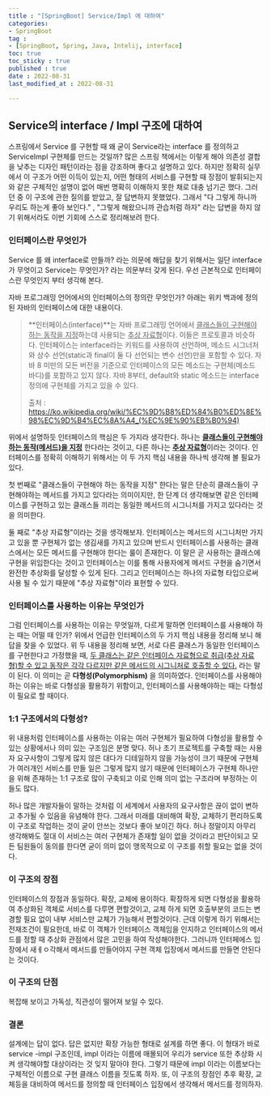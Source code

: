 ```yaml
---
title : "[SpringBoot] Service/Impl 에 대하여"
categories:
- SpringBoot
tag :
- [SpringBoot, Spring, Java, Intelij, interface]
toc: true
toc_sticky : true
published : true
date : 2022-08-31
last_modified_at : 2022-08-31

---
```






## Service의 interface / Impl 구조에 대하여

스프링에서 Service 를 구현할 때 왜 굳이 Service라는 interface 를 정의하고 ServiceImpl 구현체를 만드는 것일까?  많은 스프링 책에서는 이렇게 해야 의존성 결합을 낮추는 디자인 패턴이라는 점을 강조하며 좋다고 설명하고 있다. 하지만 정확히 실무에서 이 구조가 어떤 이득이 있는지, 어떤 형태의 서비스를 구현할 때 장점이 발휘되는지와 같은 구체적인 설명이 없어 매번 명확히 이해하지 못한 채로 대충 넘기곤 했다. 그러던 중 이 구조에 관한 질의를 받았고, 잘 답변하지 못했었다. 그래서 "다 그렇게 하니까 우리도 하는게 좋아 보인다." , "그렇게 해왔으니까 관습처럼 하자" 라는 답변을 하지 않기 위해서라도 이번 기회에 스스로 정리해보려 한다.



### 인터페이스란 무엇인가

Service 를 왜 interface로 만들까? 라는 의문에 해답을 찾기 위해서는 일단 interface 가 무엇이고 Service는 무엇인가? 라는 의문부터 갖게 된다.  우선 근본적으로 인터페이스란 무엇인지 부터 생각해 본다.

자바 프로그래밍 언어에서의 인터페이스의 정의란 무엇인가? 아래는 위키 백과에 정의된 자바의 인터페이스에 대한 내용이다.



> **인터페이스(interface)**는 자바 프로그래밍 언어에서 <u>클래스들이 구현해야 하는 동작을 지정</u>하는데 사용되는 <u>추상 자료형</u>이다. 이들은 프로토콜과 비슷하다. 인터페이스는 interface라는 키워드를 사용하여 선언하며, 메소드 시그너처와 상수 선언(static과 final이 둘 다 선언되는 변수 선언)만을 포함할 수 있다. 자바 8 미만의 모든 버전을 기준으로 인터페이스의 모든 메소드는 구현체(메소드 바디)를 포함하고 있지 않다. 자바 8부터, default와 static 메소드는 interface 정의에 구현체를 가지고 있을 수 있다.
>
> 출처 : <a href="위키피디아" target="_blank">https://ko.wikipedia.org/wiki/%EC%9D%B8%ED%84%B0%ED%8E%98%EC%9D%B4%EC%8A%A4_(%EC%9E%90%EB%B0%94)</a>



위에서 설명하듯 인터페이스의 핵심은 두 가지라 생각한다. 하나는  **<u>클래스들이 구현해야 하는 동작(메서드)을 지정</u>** 한다라는 것이고, 다른 하나는 <u>**추상 자료형**</u>이라는 것이다.  인터페이스를 정확히 이해하기 위해서는 이 두 가지 핵심 내용을 하나씩 생각해 볼 필요가 있다.

첫 번째로 "클래스들이 구현해야 하는 동작을 지정" 한다는 말은 단순히 클래스들이 구현해야하는 메서드를 가지고 있다라는 의미이지만, 한 단계 더 생각해보면 같은 인터페이스를 구현하고 있는 클래스들 끼리는 동일한 메서드의 시그니처를 가지고 있다라는 것을 의미한다. 

둘 째로 "추상 자료형"이라는 것을 생각해보자. 인터페이스는 메서드의 시그니처만 가지고 있을 뿐 구현체가 없는 생김새를 가지고 있으며 반드시 인터페이스를 사용하는 클래스에서는 모든 메서드를 구현해야 한다는 룰이 존재한다. 이 말은 곧 사용하는 클래스에 구현을 위임한다는 것이고 인터페이스는 이를 통해 사용자에게 메서드 구현을 숨기면서 완전한 추상화를 달성할 수 있게 된다. 그리고 인터페이스는 하나의 자료형 타입으로써 사용 될 수 있기 때문에 "추상 자료형"이라 표현할 수 있다. 



### 인터페이스를 사용하는 이유는 무엇인가

그럼 인터페이스를 사용하는 이유는 무엇일까, 다르게 말하면 인터페이스를 사용해야 하는 때는 어떨 때 인가? 위에서 언급한 인터페이스의 두 가지 핵심 내용을 정리해 보니 해답을 찾을 수 있었다. 위 두 내용을 정리해 보면, 서로 다른 클래스가 동일한 인터페이스를 구현한다고 가정했을 때, <u>두 클래스는 같은 인터페이스 자료형으로 취급(추상 자료형)할 수 있고 동작은 각각 다르지만 같은 메서드의 시그니처로 호출할 수 있다.</u> 라는 말이 된다. 이 의미는 곧 **다형성(Polymorphism)** 을 의미하였다. 인터페이스를 사용해야 하는 이유는 바로 다형성을 활용하기 위함이고, 인터페이스를 사용해야하는 때는 다형성이 필요로 할 때이다. 



### 1:1 구조에서의 다형성?

위 내용처럼 인터페이스를 사용하는 이유는 여러 구현체가 필요하여 다형성을 활용할 수 있는 상황에서나 의미 있는 구조임은 분명 맞다. 허나 초기 프로젝트를 구축할 때는 사용자 요구사항이 그렇게 많지 않은 대다가 디테일하지 않을 가능성이 크기 때문에 구현체가 여러개인 서비스를 만들 일은 그렇게 많지 않기 때문에 인터페이스가 구현체 하나만을 위해 존재하는 1:1 구조로 많이 구축되고 이로 인해 의미 없는 구조라며 부정하는 이들도 많다.

 허나 많은 개발자들이 말하는 것처럼 이 세계에서 사용자의 요구사항은 끊이 없이 변하고 추가될 수 있음을 유념해야 한다. 그래서 미래를 대비해여 확장, 교체하기 편리하도록  이 구조로 작업하는 것이 굳이 안쓰는 것보다 좋아 보이긴 하다. 허나 정말이지 아무리 생각해봐도 절대 이 서비스는 여러 구현체가 존재할 일이 없을 것이라고 판단이되고 모든 팀원들이 동의를 한다면 굳이 의미 없이 맹목적으로 이 구조를 취할 필요는 없을 것이다.



### 이 구조의 장점

인터페이스의 장점과 동일하다. 확장, 교체에 용이하다. 확장하게 되면 다형성을 활용하여 추상화된 객체로 서비스를 다루면 편할것이고, 교체 하게 되면 호출부분의 코드는 변경할 필요 없이 내부 서비스만 교체가 가능해서 편할것이다. 근데 이렇게 하기 위해서는 전재조건이 필요한데, 바로 이 객체가 인터페이스 객체임을 인지하고 인터페이스의 메서드를 정할 때 추상화 관점에서 많은 고민을 하여 작성해야한다. 그러니까 인터페에스 입장에서 새ㅔㅇ각해서 메서드를 만들어야지 구현 객체 입장에서 메서드를 만들면 안된다는 것이다.



### 이 구조의 단점

복잡해 보이고 가독성, 직관성이 떨어져 보일 수 있다. 



### 결론

설계에는 답이 없다. 답은 없지만 확장 가능한 형태로 설계를 하면 좋다. 이 형태가 바로 service -impl 구조인데, impl 이라는 이름에 매몰되어 우리가 service 또한 추상화 시켜 생각해야할 대상이라는 것 잊지 말아야 한다. 그렇기 때문에 impl 이라는 이름보다는 구체적인 이름으로 구현 클래스 이름을 짓도록 하자. 또, 이 구조의 장점인 추후 확장, 교체등을 대비하여 메서드를 정의할 때 인터페이스 입장에서 생각해서 메서드를 정의하자.
